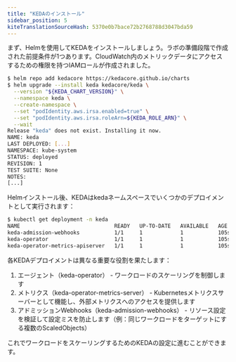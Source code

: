 ```yaml
---
title: "KEDAのインストール"
sidebar_position: 5
kiteTranslationSourceHash: 5370e0b7bace72b2768788d3047bda59
---
```


まず、Helmを使用してKEDAをインストールしましょう。ラボの準備段階で作成された前提条件が1つあります。CloudWatch内のメトリックデータにアクセスするための権限を持つIAMロールが作成されました。

```bash
$ helm repo add kedacore https://kedacore.github.io/charts
$ helm upgrade --install keda kedacore/keda \
  --version "${KEDA_CHART_VERSION}" \
  --namespace keda \
  --create-namespace \
  --set "podIdentity.aws.irsa.enabled=true" \
  --set "podIdentity.aws.irsa.roleArn=${KEDA_ROLE_ARN}" \
  --wait
Release "keda" does not exist. Installing it now.
NAME: keda
LAST DEPLOYED: [...]
NAMESPACE: kube-system
STATUS: deployed
REVISION: 1
TEST SUITE: None
NOTES:
[...]
```

Helmインストール後、KEDAはkedaネームスペースでいくつかのデプロイメントとして実行されます：

```bash
$ kubectl get deployment -n keda
NAME                              READY   UP-TO-DATE   AVAILABLE   AGE
keda-admission-webhooks           1/1     1            1           105s
keda-operator                     1/1     1            1           105s
keda-operator-metrics-apiserver   1/1     1            1           105s
```

各KEDAデプロイメントは異なる重要な役割を果たします：

1. エージェント（keda-operator） - ワークロードのスケーリングを制御します
2. メトリクス（keda-operator-metrics-server） - Kubernetesメトリクスサーバーとして機能し、外部メトリクスへのアクセスを提供します
3. アドミッションWebhooks（keda-admission-webhooks） - リソース設定を検証して設定ミスを防止します（例：同じワークロードをターゲットにする複数のScaledObjects）

これでワークロードをスケーリングするためのKEDAの設定に進むことができます。


